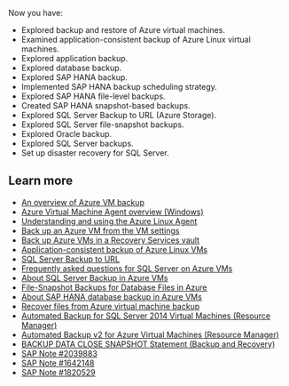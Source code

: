 Now you have:

- Explored backup and restore of Azure virtual machines.
- Examined application-consistent backup of Azure Linux virtual machines.
- Explored application backup.
- Explored database backup.
- Explored SAP HANA backup.
- Implemented SAP HANA backup scheduling strategy.
- Explored SAP HANA file-level backups.
- Created SAP HANA snapshot-based backups.
- Explored SQL Server Backup to URL (Azure Storage).
- Explored SQL Server file-snapshot backups.
- Explored Oracle backup.
- Explored SQL Server backups.
- Set up disaster recovery for SQL Server.

## Learn more

- [An overview of Azure VM backup](/azure/backup/backup-azure-vms-introduction)
- [Azure Virtual Machine Agent overview (Windows)](/azure/virtual-machines/extensions/agent-windows)
- [Understanding and using the Azure Linux Agent](/azure/virtual-machines/extensions/agent-linux)
- [Back up an Azure VM from the VM settings](/azure/backup/backup-azure-vms-first-look-arm)
- [Back up Azure VMs in a Recovery Services vault](/azure/backup/backup-azure-arm-vms-prepare)
- [Application-consistent backup of Azure Linux VMs](/azure/backup/backup-azure-linux-app-consistent)
- [SQL Server Backup to URL](/sql/relational-databases/backup-restore/sql-server-backup-to-url)
- [Frequently asked questions for SQL Server on Azure VMs](/azure/azure-sql/virtual-machines/windows/frequently-asked-questions-faq)
- [About SQL Server Backup in Azure VMs](/azure/backup/backup-azure-sql-database)
- [File-Snapshot Backups for Database Files in Azure](/sql/relational-databases/backup-restore/file-snapshot-backups-for-database-files-in-azure)
- [About SAP HANA database backup in Azure VMs](/azure/virtual-machines/workloads/sap/sap-hana-backup-file-level)
- [Recover files from Azure virtual machine backup](/azure/backup/backup-azure-restore-files-from-vm)
- [Automated Backup for SQL Server 2014 Virtual Machines (Resource Manager)](/azure/azure-sql/virtual-machines/windows/automated-backup-sql-2014)
- [Automated Backup v2 for Azure Virtual Machines (Resource Manager)](/azure/azure-sql/virtual-machines/windows/automated-backup)
- [BACKUP DATA CLOSE SNAPSHOT Statement (Backup and Recovery)](https://help.sap.com/viewer/4fe29514fd584807ac9f2a04f6754767/2.0.04/en-US/c39739966f7f4bd5818769ad4ce6a7f8.html)
- [SAP Note \#2039883](https://me.sap.com/notes/2039883)
- [SAP Note \#1642148](https://me.sap.com/notes/1642148)
- [SAP Note \#1820529](https://me.sap.com/notes/1820529)
